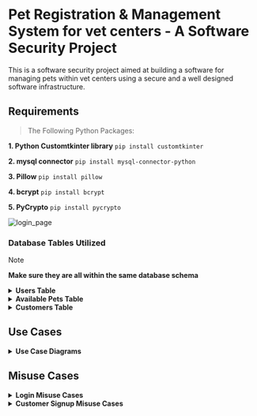 # Pet Registration & Management System for vet centers - A Software Security Project

This is a software security project aimed at building a software for managing pets within vet centers using a secure and a well designed software infrastructure.
## Requirements

> The Following Python Packages:

**1. Python Customtkinter library**
```pip install customtkinter```

**2. mysql connector**
```pip install mysql-connector-python```

**3. Pillow**
```pip install pillow```

**4. bcrypt**
```pip install bcrypt```

**5. PyCrypto**
```pip install pycrypto```

![login_page](https://github.com/shahedmehdawi/Desktop-application/assets/140253527/56814f13-e45e-46bc-a848-c57a2892186f)

### Database Tables Utilized
> [!NOTE]
> **Make sure they are all within the same database schema**
<details>
<summary><b>Users Table</b></summary>
<pre>
CREATE TABLE users (
    UID INT PRIMARY KEY AUTO_INCREMENT,
    username VARCHAR(255) NOT NULL UNIQUE,
    password_hash VARCHAR(255) NOT NULL,
    name VARCHAR(255) NOT NULL,
    email VARCHAR(255) NOT NULL UNIQUE,  #Add email for user contact
    salt BINARY(16) NOT NULL,  #Move salt before role
    role ENUM('normal_user', 'doctor', 'admin') NOT NULL DEFAULT 'normal_user'
);
</pre>
</details>

<details>
<summary><b>Available Pets Table</b></summary>
<pre>
CREATE TABLE pets (
        id INT AUTO_INCREMENT PRIMARY KEY,
        name VARCHAR(255) NOT NULL,
        species VARCHAR(255) NOT NULL,
        age VARCHAR(50) NOT NULL,
        image_path VARCHAR(255) NOT NULL
);
</pre>
</details>

<details>
<summary><b>Customers Table</b></summary>
<pre>
CREATE TABLE customer (
    id INT AUTO_INCREMENT PRIMARY KEY,
    name VARCHAR(255) NOT NULL,
    email VARCHAR(255) NOT NULL,
    location VARCHAR(255) NOT NULL,
    adopted_pet VARCHAR(255) NOT NULL
);
</pre>
</details>



## Use Cases
<details>
<summary><b>Use Case Diagrams</b></summary>

<img src="./Assets_Cat/Diagrams/Customer Use Cases.png" width="500" height="500">

<img src="./Assets_Cat/Diagrams/Doctor%20Use%20Cases.png" width="500" height="500">

<img src="./Assets_Cat/Diagrams/Admin%20Use%20Cases.png" width="500" height="500">

</details>

## Misuse Cases
<details>
<summary><b>Login Misuse Cases</b></summary>

<img src="./Assets_Cat/Diagrams/Login Misuse Cases.png" width="630" height="500">

<img src="./Assets_Cat/Diagrams/L1.png" width="580" height="500">

<img src="./Assets_Cat/Diagrams/L2.png" width="580" height="500">

<img src="./Assets_Cat/Diagrams/L3.png" width="580" height="500">

<img src="./Assets_Cat/Diagrams/L4.png" width="580" height="500">

</details>

<details>
<summary><b>Customer Signup Misuse Cases</b></summary>

<img src="./Assets_Cat/Diagrams/Customer Signup Misuse Cases.png" width="650" height="500">

<img src="./Assets_Cat/Diagrams/S1.png" width="570" height="500">

</details>